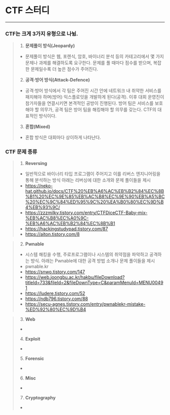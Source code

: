 # CTF 스터디
----------------

### CTF는 크게 3가지 유형으로 나뉨.
>1. **문제풀이 방식(Jeopardy)**
>   - 문제풀이 방식은 웹, 포렌식, 암호, 바이너리 분석 등의 카테고리에서 몇 가지 문제나 과제를 해결하도록 요구한다. 문제를 풀 때마다 점수를 받으며, 복잡한 문제일수록 더 높은 점수가 주어진다.
> 
>2. **공격·방어 방식(Attack-Defence)**
>   - 공격·방어 방식에서 각 팀은 주어진 시간 안에 네트워크 내 취약한 서비스를 패치해야 하며(방어) 익스플로잇을 개발하게 된다(공격). 이후 대회 운영진이 참가자들을 연결시키면 본격적인 공방이 진행된다. 방어 팀은 서비스를 보호해야 할 의무가, 공격 팀은 방어 팀을 해킹해야 할 의무를 갖는다. CTF의 대표적인 방식이다. 
> 
>3. **혼합(Mixed)**
>   - 혼합 방식은 대회마다 상이하게 나타난다.

### CTF 문제 종류

>1. **Reversing**
>   - 일반적으로 바이너리 타입 프로그램이 주어지고 이를 리버스 엔지니어링을 통해 분석하는 방식 아래는 리버싱에 대한 소개와 문제 풀이들을 제시
>   - https://neko-hat.github.io/docs/CTF%20%EB%A6%AC%EB%B2%84%EC%8B%B1%20%EC%9E%85%EB%AC%B8%EC%9E%90%EB%A5%BC%20%EC%9C%84%ED%95%9C%20%EA%B0%80%EC%9D%B4%EB%93%9C/
>   - https://zzzmilky.tistory.com/entry/CTFDiceCTF-Baby-mix-%EB%AC%B8%EC%A0%9C-%EB%A6%AC%EB%B2%84%EC%8B%B1
>   - https://hackingstudypad.tistory.com/87
>   - https://aiton.tistory.com/8

>2. **Pwnable**
>   - 시스템 해킹을 수행, 주로프로그램이나 시스템의 취약점을 파악하고 공격하는 방식. 아래는 Pwnable에 대한 공격 방법 소개나 문제 풀이들을 제시
>   - pwnable.kr
>   - https://snwo.tistory.com/147
>   - https://web.joongbu.ac.kr/hakbu/fileDownload?titleId=733&fileId=2&fileDownType=C&paramMenuId=MENU00491
>   - https://ludere.tistory.com/52
>   - https://ndb796.tistory.com/88
>   - https://secu-agnes.tistory.com/entry/pwnablekr-mistake-%ED%92%80%EC%9D%B4

>3. **Web**
>   -
>4. **Exploit**
>   -
>5. **Forensic**
>   -
>6. **Misc**
>   -
>7. **Cryptography**
>   -